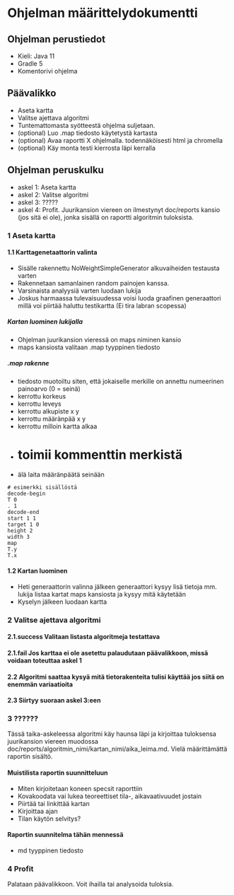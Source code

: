 # Ohjelman määrittelydokumentti

## Ohjelman perustiedot
* Kieli: Java 11
* Gradle 5
* Komentorivi ohjelma

## Päävalikko
* Aseta kartta
* Valitse ajettava algoritmi
* Tuntemattomasta syötteestä ohjelma suljetaan.
* (optional) Luo .map tiedosto käytetystä kartasta
* (optional) Avaa raportti X ohjelmalla. todennäköisesti html ja chromella
* (optional) Käy monta testi kierrosta läpi kerralla

## Ohjelman peruskulku
* askel 1: Aseta kartta
* askel 2: Valitse algoritmi
* askel 3: ?????
* askel 4: Profit. Juurikansion viereen on ilmestynyt doc/reports kansio (jos sitä ei ole), jonka sisällä on raportti algoritmin tuloksista.

### 1 Aseta kartta

#### 1.1 Karttagenetaattorin valinta
* Sisälle rakennettu NoWeightSimpleGenerator alkuvaiheiden testausta varten
* Rakennetaan samanlainen random painojen kanssa.
* Varsinaista analyysiä varten luodaan lukija
* Joskus harmaassa tulevaisuudessa voisi luoda graafinen generaattori millä voi piirtää haluttu testikartta (Ei tira labran scopessa)


##### Kartan luominen lukijalla
* Ohjelman juurikansion vieressä on maps niminen kansio
* maps kansiosta valitaan .map tyyppinen tiedosto
##### .map rakenne
* tiedosto muotoiltu siten, että jokaiselle merkille on annettu numeerinen painoarvo (0 = seinä)
* kerrottu korkeus 
* kerrottu leveys
* kerrottu alkupiste x y
* kerrottu määränpää x y
* kerrottu milloin kartta alkaa
* # toimii kommenttin merkistä
* älä laita määränpäätä seinään

```
# esimerkki sisällöstä
decode-begin
T 0
. 1
decode-end
start 1 1
target 1 0
height 2
width 3
map
T.y
T.x
```

#### 1.2 Kartan luominen
* Heti generaattorin valinna jälkeen generaattori kysyy lisä tietoja mm. lukija listaa kartat maps kansiosta ja kysyy mitä käytetään
* Kyselyn jälkeen luodaan kartta

### 2 Valitse ajettava algoritmi

#### 2.1.success Valitaan listasta algoritmeja testattava
#### 2.1.fail Jos karttaa ei ole asetettu palaudutaan päävalikkoon, missä voidaan toteuttaa askel 1
#### 2.2 Algoritmi saattaa kysyä mitä tietorakenteita tulisi käyttää jos siitä on enemmän variaatioita
#### 2.3 Siirtyy suoraan askel 3:een

### 3 ??????
Tässä taika-askeleessa algoritmi käy haunsa läpi ja kirjoittaa tuloksensa juurikansion viereen muodossa 
doc/reports/algoritmin_nimi/kartan_nimi/aika_leima.md. Vielä määrittämättä raportin sisältö.  
#### Muistilista raportin suunnitteluun
* Miten kirjoitetaan koneen specsit raporttiin
* Kovakoodata vai lukea teoreettiset tila-, aikavaativuudet jostain
* Piirtää tai linkittää kartan
* Kirjoittaa ajan
* Tilan käytön selvitys?
#### Raportin suunnitelma tähän mennessä
* md tyyppinen tiedosto 

### 4 Profit
Palataan päävalikkoon. Voit ihailla tai analysoida tuloksia.